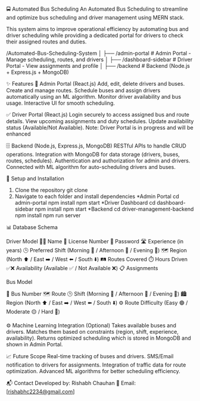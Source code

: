 🚍 Automated Bus Scheduling 
An Automated Bus Scheduling  to streamline and optimize bus scheduling and driver management using MERN stack.

This system aims to improve operational efficiency by automating bus and driver scheduling while providing a dedicated portal for drivers to check their assigned routes and duties.


/Automated-Bus-Scheduling-System
│
├── /admin-portal             # Admin Portal - Manage scheduling, routes, and drivers
│
├── /dashboard-sidebar        # Driver Portal - View assignments and profile
│
├── /backend  # Backend (Node.js + Express.js + MongoDB)

✨ Features
🛑 Admin Portal (React.js)
Add, edit, delete drivers and buses.
Create and manage routes.
Schedule buses and assign drivers automatically using an ML algorithm.
Monitor driver availability and bus usage.
Interactive UI for smooth scheduling.

✅ Driver Portal (React.js)
Login securely to access assigned bus and route details.
View upcoming assignments and duty schedules.
Update availability status (Available/Not Available).
Note: Driver Portal is in progress and will be enhanced

🗄️ Backend (Node.js, Express.js, MongoDB)
RESTful APIs to handle CRUD operations.
Integration with MongoDB for data storage (drivers, buses, routes, schedules).
Authentication and authorization for admin and drivers.
Connected with ML algorithm for auto-scheduling drivers and buses.

🔑 Setup and Installation
1. Clone the repository
git clone <repo url>
2. Navigate to each folder and install dependencies
*Admin Portal
cd admin-portal
npm install
npm start
*Driver Dashboard
cd dashboard-sidebar
npm install
npm start
*Backend
cd driver-management-backend
npm install
npm run server


📊 Database Schema

 Driver Model
🧑‍💼 Name
🪪 License Number
🔐 Password
🛣️ Experience (in years)
🕒 Preferred Shift (Morning 🌅 / Afternoon 🌇 / Evening 🌃)
🗺️ Region (North ⬆️ / East ➡️ / West ⬅️ / South ⬇️)
🛤️ Routes Covered
⏱️ Hours Driven
✅❌ Availability (Available ✅ / Not Available ❌)
📋 Assignments

Bus Model

🔢 Bus Number
🗺️ Route
🕒 Shift (Morning 🌅 / Afternoon 🌇 / Evening 🌃)
🏙️ Region (North ⬆️ / East ➡️ / West ⬅️ / South ⬇️)
⚙️ Route Difficulty (Easy 🟢 / Moderate 🟡 / Hard 🔴)

⚙️ Machine Learning Integration (Optional)
Takes available buses and drivers.
Matches them based on constraints (region, shift, experience, availability).
Returns optimized scheduling which is stored in MongoDB and shown in Admin Portal.

📈 Future Scope
Real-time tracking of buses and drivers.
SMS/Email notification to drivers for assignments.
Integration of traffic data for route optimization.
Advanced ML algorithms for better scheduling efficiency.

📬 Contact
Developed by: Rishabh Chauhan
📧 Email: [rishabhc2234@gmail.com]
